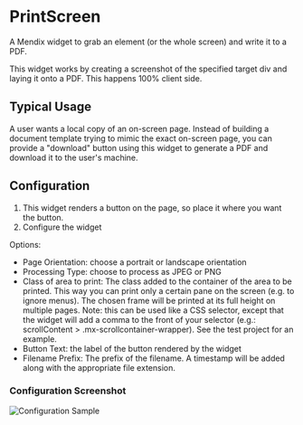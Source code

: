 # PrintScreen

A Mendix widget to grab an element (or the whole screen) and write it to a PDF.

This widget works by creating a screenshot of the specified target div and laying it onto a PDF. This happens 100% client side.

## Typical Usage

A user wants a local copy of an on-screen page. Instead of building a document template trying to mimic the exact on-screen page, you can provide a "download" button using this widget to generate a PDF and download it to the user's machine.

## Configuration

 1. This widget renders a button on the page, so place it where you want the button.
 2. Configure the widget

Options:
 - Page Orientation: choose a portrait or landscape orientation
 - Processing Type: choose to process as JPEG or PNG
 - Class of area to print: The class added to the container of the area to be printed. This way you can print only a certain pane on the screen (e.g. to ignore menus). The chosen frame will be printed at its full height on multiple pages. Note: this can be used like a CSS selector, except that the widget will add a comma to the front of your selector (e.g.: scrollContent > .mx-scrollcontainer-wrapper). See the test project for an example.
 - Button Text: the label of the button rendered by the widget
 - Filename Prefix: The prefix of the filename. A timestamp will be added along with the appropriate file extension.

### Configuration Screenshot
 ![Configuration Sample](https://github.com/tieniber/PrintScreen/blob/master/assets/PrintScreenConfig.png)
